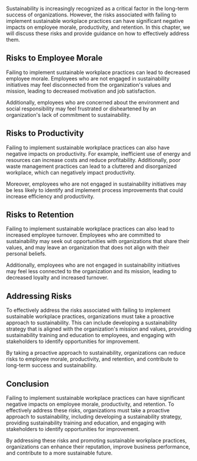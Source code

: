 
Sustainability is increasingly recognized as a critical factor in the long-term success of organizations. However, the risks associated with failing to implement sustainable workplace practices can have significant negative impacts on employee morale, productivity, and retention. In this chapter, we will discuss these risks and provide guidance on how to effectively address them.

Risks to Employee Morale
------------------------

Failing to implement sustainable workplace practices can lead to decreased employee morale. Employees who are not engaged in sustainability initiatives may feel disconnected from the organization's values and mission, leading to decreased motivation and job satisfaction.

Additionally, employees who are concerned about the environment and social responsibility may feel frustrated or disheartened by an organization's lack of commitment to sustainability.

Risks to Productivity
---------------------

Failing to implement sustainable workplace practices can also have negative impacts on productivity. For example, inefficient use of energy and resources can increase costs and reduce profitability. Additionally, poor waste management practices can lead to a cluttered and disorganized workplace, which can negatively impact productivity.

Moreover, employees who are not engaged in sustainability initiatives may be less likely to identify and implement process improvements that could increase efficiency and productivity.

Risks to Retention
------------------

Failing to implement sustainable workplace practices can also lead to increased employee turnover. Employees who are committed to sustainability may seek out opportunities with organizations that share their values, and may leave an organization that does not align with their personal beliefs.

Additionally, employees who are not engaged in sustainability initiatives may feel less connected to the organization and its mission, leading to decreased loyalty and increased turnover.

Addressing Risks
----------------

To effectively address the risks associated with failing to implement sustainable workplace practices, organizations must take a proactive approach to sustainability. This can include developing a sustainability strategy that is aligned with the organization's mission and values, providing sustainability training and education to employees, and engaging with stakeholders to identify opportunities for improvement.

By taking a proactive approach to sustainability, organizations can reduce risks to employee morale, productivity, and retention, and contribute to long-term success and sustainability.

Conclusion
----------

Failing to implement sustainable workplace practices can have significant negative impacts on employee morale, productivity, and retention. To effectively address these risks, organizations must take a proactive approach to sustainability, including developing a sustainability strategy, providing sustainability training and education, and engaging with stakeholders to identify opportunities for improvement.

By addressing these risks and promoting sustainable workplace practices, organizations can enhance their reputation, improve business performance, and contribute to a more sustainable future.
